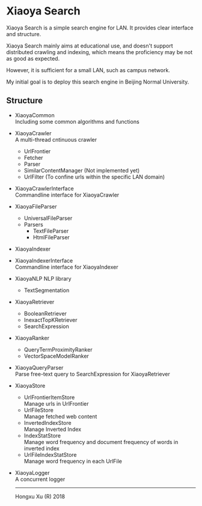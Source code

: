 # Xiaoya Search

Xiaoya Search is a simple search engine for LAN. It provides clear interface and structure.

Xiaoya Search mainly aims at educational use, and doesn't support distributed crawling and indexing, which means the proficiency may be not as good as expected.

However, it is sufficient for a small LAN, such as campus network. 

My initial goal is to deploy this search engine in Beijing Normal University.

## Structure

- XiaoyaCommon  
  Including some common algorithms and functions
- XiaoyaCrawler  
  A multi-thread cntinuous crawler
    - UrlFrontier
	- Fetcher
	- Parser
	- SimilarContentManager (Not implemented yet)
	- UrlFilter (To confine urls within the specific LAN domain)
- XiaoyaCrawlerInterface  
  Commandline interface for XiaoyaCrawler
- XiaoyaFileParser
	- UniversalFileParser
	- Parsers
		- TextFileParser
		- HtmlFileParser
- XiaoyaIndexer
- XiaoyaIndexerInterface  
  Commandline interface for XiaoyaIndexer
- XiaoyaNLP
  NLP library
	- TextSegmentation
- XiaoyaRetriever
	- BooleanRetriever
	- InexactTopKRetriever
	- SearchExpression
- XiaoyaRanker
	- QueryTermProximityRanker
	- VectorSpaceModelRanker
- XiaoyaQueryParser  
  Parse free-text query to SearchExpression for XiaoyaRetriever
- XiaoyaStore
	- UrlFrontierItemStore  
	  Manage urls in UrlFrontier
	- UrlFileStore  
	  Manage fetched web content
	- InvertedIndexStore  
	  Manage Inverted Index
	- IndexStatStore  
	  Manage word frequency and document frequency of words in inverted index
	- UrlFileIndexStatStore  
	  Manage word frequency in each UrlFile
- XiaoyaLogger  
  A concurrent logger

  ---

  Hongxu Xu (R) 2018